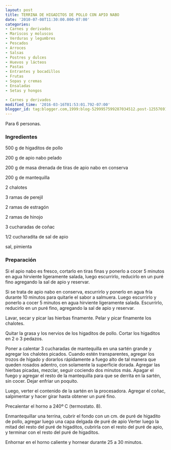 ```yaml
---
layout: post
title: TERRINA DE HIGADITOS DE POLLO CON APIO NABO
date: '2010-07-08T11:30:00.000-07:00'
categories:
- Carnes y derivados
- Mariscos y moluscos
- Verduras y legumbres
- Pescados
- Arroces
- Salsas
- Postres y dulces
- Huevos y lácteos
- Pastas
- Entrantes y bocadillos
- Frutas
- Sopas y cremas
- Ensaladas
- Setas y hongos

- Carnes y derivados
modified_time: '2016-03-16T01:53:01.792-07:00'
blogger_id: tag:blogger.com,1999:blog-5299957599287034512.post-1255769177169458217
---
```


Para 6 personas.

<h3>Ingredientes</h3>

500 g de higaditos de pollo

200 g de apio nabo pelado

200 g de masa drenada de tiras de apio nabo en conserva

200 g de mantequilla

2 chalotes

3 ramas de perejil

2 ramas de estragón

2 ramas de hinojo

3 cucharadas de coñac

1/2 cucharadita de sal de apio

sal, pimienta

<h3>Preparación</h3>

Si el apio nabo es fresco, cortarlo en tiras finas y ponerlo a cocer 5 minutos en agua hirviente ligeramente salada, luego escurrirlo, reducirlo en un puré fino agregando la sal de apio y reservar.

Si se trata de apio nabo en conserva, escurrirlo y ponerlo en agua fría durante 10 minutos para quitarle el sabor a salmuera. Luego escurrirlo y ponerlo a cocer 5 minutos en agua hirviente ligeramente salada. Escurrirlo, reducirlo en un puré fino, agregando la sal de apio y reservar.

Lavar, secar y picar las hierbas finamente. Pelar y picar finamente los chalotes.

Quitar la grasa y los nervios de los higaditos de pollo. Cortar los higaditos en 2 o 3 pedazos.

Poner a calentar 3 cucharadas de mantequilla en una sartén grande y agregar los chalotes picados. Cuando estén transparentes, agregar los trozos de hígado y dorarlos rápidamente a fuego alto de tal manera que queden rosados adentro, con solamente la superficie dorada. Agregar las hierbas picadas, mezclar, seguir cociendo dos minutos más. Apagar el fuego y agregar el resto de la mantequilla para que se derrita en la sartén, sin cocer. Dejar enfriar un poquito.

Luego, verter el contenido de la sartén en la procesadora. Agregar el coñac, salpimentar y hacer girar hasta obtener un puré fino.

Precalentar el horno a 240&ordm; C (termostato. 8).

Enmantequillar una terrina, cubrir el fondo con un cm. de puré de higadito de pollo, agregar luego una capa delgada de puré de apio Verter luego la mitad del resto del puré de higaditos, cubrirla con el resto del puré de apio, y terminar con el resto del puré de higaditos.

Enhornar en el horno caliente y hornear durante 25 a 30 minutos.

